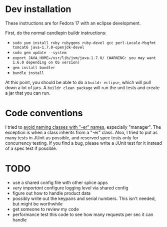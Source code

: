 Dev installation
================

These instructions are for Fedora 17 with an eclipse development.

First, do the normal candlepin buildr instructions:

 * `sudo yum install ruby rubygems ruby-devel gcc perl-Locale-Msgfmt tomcat6 java-1.7.0-openjdk-devel`
 * `sudo gem update --system`
 * `export JAVA_HOME=/usr/lib/jvm/java-1.7.0/ (WARNING: you may want 1.6.0 depending on OS version)`
 * `gem install bundler`
 * `bundle install`

At this point, you should be able to do a `buildr eclipse`, which will pull
down a lot of jars. A `buildr clean package` will run the unit tests and create
a jar that you can run.

Code conventions
================

I tried to [avoid naming classes with "-er"
names](http://objology.blogspot.com/2011/09/one-of-best-bits-of-programming-advice.html),
especially "manager".  The exception is when a class inherits from a "-er"
class. Also, I tried to put as many tests in JUnit as possible, and reserved
spec tests only for concurrency testing. If you find a bug, please write a
JUnit test for it instead of a spec test if possible.

TODO
====

 * use a shared config file with other splice apps
 * _very important_ configure logging level via shared config
 * figure out how to handle product data
 * possibly write out the keypairs and serial numbers. This isn't needed, but might be worthwhile
 * get someone to review my code
 * performance test this code to see how many requests per sec it can handle
